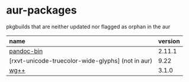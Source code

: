 # aur-packages

pkgbuilds that are neither updated nor flagged as orphan in the aur

| name                                                         | version |
| :----------------------------------------------------------- | ------- |
| [pandoc-bin](https://aur.archlinux.org/packages/pandoc-bin/) | 2.11.1  |
| [rxvt-unicode-truecolor-wide-glyphs] (not in aur)            | 9.22    |
| [wg++](https://aur.archlinux.org/packages/wg%2B%2B/)         | 3.1.0   |

